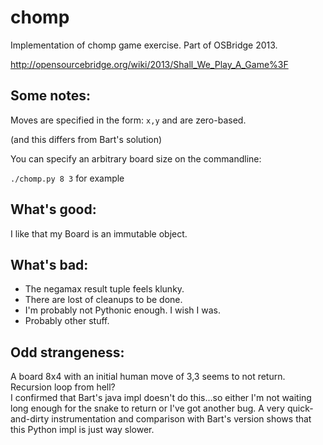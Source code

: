 chomp
=====

Implementation of chomp game exercise.
Part of OSBridge 2013.  

http://opensourcebridge.org/wiki/2013/Shall_We_Play_A_Game%3F

## Some notes:

Moves are specified in the form: `x,y` and are zero-based.

(and this differs from Bart's solution)

You can specify an arbitrary board size on the commandline:

`./chomp.py 8 3` for example

## What's good:

I like that my Board is an immutable object.

## What's bad:

* The negamax result tuple feels klunky.
* There are lost of cleanups to be done.
* I'm probably not Pythonic enough.  I wish I was.
* Probably other stuff.

## Odd strangeness:

A board 8x4 with an initial human move of 3,3 seems to not return.  Recursion loop from hell?  
I confirmed that Bart's java impl doesn't do this...so either I'm not waiting long enough for the snake to return
or I've got another bug.  A very quick-and-dirty instrumentation and comparison with Bart's version shows that this Python
impl is just way slower.
